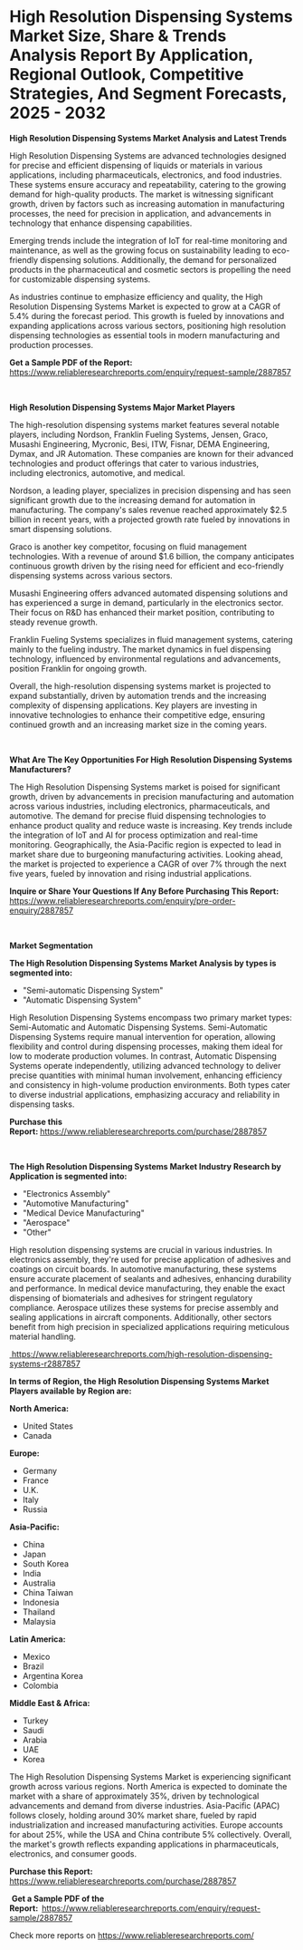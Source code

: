 <p><h1>High Resolution Dispensing Systems Market Size, Share & Trends Analysis Report By Application, Regional Outlook, Competitive Strategies, And Segment Forecasts, 2025 - 2032</h1></p><p><strong>High Resolution Dispensing Systems Market Analysis and Latest Trends</strong></p>
<p><p>High Resolution Dispensing Systems are advanced technologies designed for precise and efficient dispensing of liquids or materials in various applications, including pharmaceuticals, electronics, and food industries. These systems ensure accuracy and repeatability, catering to the growing demand for high-quality products. The market is witnessing significant growth, driven by factors such as increasing automation in manufacturing processes, the need for precision in application, and advancements in technology that enhance dispensing capabilities. </p><p>Emerging trends include the integration of IoT for real-time monitoring and maintenance, as well as the growing focus on sustainability leading to eco-friendly dispensing solutions. Additionally, the demand for personalized products in the pharmaceutical and cosmetic sectors is propelling the need for customizable dispensing systems. </p><p>As industries continue to emphasize efficiency and quality, the High Resolution Dispensing Systems Market is expected to grow at a CAGR of 5.4% during the forecast period. This growth is fueled by innovations and expanding applications across various sectors, positioning high resolution dispensing technologies as essential tools in modern manufacturing and production processes.</p></p>
<p><strong>Get a Sample PDF of the Report:&nbsp;</strong> <a href="https://www.reliableresearchreports.com/enquiry/request-sample/2887857?utm_campaign=2395&utm_medium=2&utm_source=Github&utm_content=ia&utm_term=14032025&utm_id=high-resolution-dispensing-systems">https://www.reliableresearchreports.com/enquiry/request-sample/2887857</a></p>
<p>&nbsp;</p>
<p><strong>High Resolution Dispensing Systems Major Market Players</strong></p>
<p><p>The high-resolution dispensing systems market features several notable players, including Nordson, Franklin Fueling Systems, Jensen, Graco, Musashi Engineering, Mycronic, Besi, ITW, Fisnar, DEMA Engineering, Dymax, and JR Automation. These companies are known for their advanced technologies and product offerings that cater to various industries, including electronics, automotive, and medical.</p><p>Nordson, a leading player, specializes in precision dispensing and has seen significant growth due to the increasing demand for automation in manufacturing. The company's sales revenue reached approximately $2.5 billion in recent years, with a projected growth rate fueled by innovations in smart dispensing solutions.</p><p>Graco is another key competitor, focusing on fluid management technologies. With a revenue of around $1.6 billion, the company anticipates continuous growth driven by the rising need for efficient and eco-friendly dispensing systems across various sectors.</p><p>Musashi Engineering offers advanced automated dispensing solutions and has experienced a surge in demand, particularly in the electronics sector. Their focus on R&D has enhanced their market position, contributing to steady revenue growth. </p><p>Franklin Fueling Systems specializes in fluid management systems, catering mainly to the fueling industry. The market dynamics in fuel dispensing technology, influenced by environmental regulations and advancements, position Franklin for ongoing growth.</p><p>Overall, the high-resolution dispensing systems market is projected to expand substantially, driven by automation trends and the increasing complexity of dispensing applications. Key players are investing in innovative technologies to enhance their competitive edge, ensuring continued growth and an increasing market size in the coming years.</p></p>
<p>&nbsp;</p>
<p><strong>What Are The Key Opportunities For High Resolution Dispensing Systems Manufacturers?</strong></p>
<p><p>The High Resolution Dispensing Systems market is poised for significant growth, driven by advancements in precision manufacturing and automation across various industries, including electronics, pharmaceuticals, and automotive. The demand for precise fluid dispensing technologies to enhance product quality and reduce waste is increasing. Key trends include the integration of IoT and AI for process optimization and real-time monitoring. Geographically, the Asia-Pacific region is expected to lead in market share due to burgeoning manufacturing activities. Looking ahead, the market is projected to experience a CAGR of over 7% through the next five years, fueled by innovation and rising industrial applications.</p></p>
<p><strong>Inquire or Share Your Questions If Any Before Purchasing This Report:</strong> <a href="https://www.reliableresearchreports.com/enquiry/pre-order-enquiry/2887857?utm_campaign=2395&utm_medium=2&utm_source=Github&utm_content=ia&utm_term=14032025&utm_id=high-resolution-dispensing-systems">https://www.reliableresearchreports.com/enquiry/pre-order-enquiry/2887857</a></p>
<p>&nbsp;</p>
<p><strong>Market Segmentation</strong></p>
<p><strong>The High Resolution Dispensing Systems Market Analysis by types is segmented into:</strong></p>
<p><ul><li>"Semi-automatic Dispensing System"</li><li>"Automatic Dispensing System"</li></ul></p>
<p><p>High Resolution Dispensing Systems encompass two primary market types: Semi-Automatic and Automatic Dispensing Systems. Semi-Automatic Dispensing Systems require manual intervention for operation, allowing flexibility and control during dispensing processes, making them ideal for low to moderate production volumes. In contrast, Automatic Dispensing Systems operate independently, utilizing advanced technology to deliver precise quantities with minimal human involvement, enhancing efficiency and consistency in high-volume production environments. Both types cater to diverse industrial applications, emphasizing accuracy and reliability in dispensing tasks.</p></p>
<p><strong>Purchase this Report:&nbsp;</strong><a href="https://www.reliableresearchreports.com/purchase/2887857?utm_campaign=2395&utm_medium=2&utm_source=Github&utm_content=ia&utm_term=14032025&utm_id=high-resolution-dispensing-systems">https://www.reliableresearchreports.com/purchase/2887857</a></p>
<p>&nbsp;</p>
<p><strong>The High Resolution Dispensing Systems Market Industry Research by Application is segmented into:</strong></p>
<p><ul><li>"Electronics Assembly"</li><li>"Automotive Manufacturing"</li><li>"Medical Device Manufacturing"</li><li>"Aerospace"</li><li>"Other"</li></ul></p>
<p><p>High resolution dispensing systems are crucial in various industries. In electronics assembly, they're used for precise application of adhesives and coatings on circuit boards. In automotive manufacturing, these systems ensure accurate placement of sealants and adhesives, enhancing durability and performance. In medical device manufacturing, they enable the exact dispensing of biomaterials and adhesives for stringent regulatory compliance. Aerospace utilizes these systems for precise assembly and sealing applications in aircraft components. Additionally, other sectors benefit from high precision in specialized applications requiring meticulous material handling.</p></p>
<p><a href="https://www.reliableresearchreports.com/high-resolution-dispensing-systems-r2887857?utm_campaign=2395&utm_medium=2&utm_source=Github&utm_content=ia&utm_term=14032025&utm_id=high-resolution-dispensing-systems">&nbsp;https://www.reliableresearchreports.com/high-resolution-dispensing-systems-r2887857</a></p>
<p><strong>In terms of Region, the High Resolution Dispensing Systems Market Players available by Region are:</strong></p>
<p>
    <p> <strong> North America: </strong>
        <ul>
            <li>United States</li>
            <li>Canada</li>
        </ul>
        </p> 
    <p> <strong> Europe: </strong>
        <ul>
            <li>Germany</li>
            <li>France</li>
            <li>U.K.</li>
            <li>Italy</li>
            <li>Russia</li>
        </ul>
        </p> 
    <p> <strong> Asia-Pacific: </strong>
        <ul>
            <li>China</li>
            <li>Japan</li>
            <li>South Korea</li>
            <li>India</li>
            <li>Australia</li>
            <li>China Taiwan</li>
            <li>Indonesia</li>
            <li>Thailand</li>
            <li>Malaysia</li>
        </ul>
        </p> 
    <p> <strong> Latin America: </strong>
        <ul>
            <li>Mexico</li>
            <li>Brazil</li>
            <li>Argentina Korea</li>
            <li>Colombia</li>
        </ul>
        </p> 
    <p> <strong> Middle East & Africa: </strong>
        <ul>
            <li>Turkey</li>
            <li>Saudi</li>
            <li>Arabia</li>
            <li>UAE</li>
            <li>Korea</li>
        </ul>
    </p>
    </p>
<p><p>The High Resolution Dispensing Systems Market is experiencing significant growth across various regions. North America is expected to dominate the market with a share of approximately 35%, driven by technological advancements and demand from diverse industries. Asia-Pacific (APAC) follows closely, holding around 30% market share, fueled by rapid industrialization and increased manufacturing activities. Europe accounts for about 25%, while the USA and China contribute 5% collectively. Overall, the market's growth reflects expanding applications in pharmaceuticals, electronics, and consumer goods.</p></p>
<p><strong>Purchase this Report: </strong><a href="https://www.reliableresearchreports.com/purchase/2887857?utm_campaign=2395&utm_medium=2&utm_source=Github&utm_content=ia&utm_term=14032025&utm_id=high-resolution-dispensing-systems">https://www.reliableresearchreports.com/purchase/2887857</a></p>
<p>&nbsp;<strong>Get a Sample PDF of the Report:&nbsp;&nbsp;</strong><a href="https://www.reliableresearchreports.com/enquiry/request-sample/2887857?utm_campaign=2395&utm_medium=2&utm_source=Github&utm_content=ia&utm_term=14032025&utm_id=high-resolution-dispensing-systems">https://www.reliableresearchreports.com/enquiry/request-sample/2887857</a></p>
<p><strong></strong></p>
<p>Check more reports on <a href="https://www.reliableresearchreports.com/?utm_campaign=2395&utm_medium=2&utm_source=Github&utm_content=ia&utm_term=14032025&utm_id=high-resolution-dispensing-systems">https://www.reliableresearchreports.com/</a></p>
